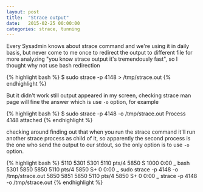 ```yaml
---
layout: post
title:  "Strace output"
date:   2015-02-25 00:00:00
categories: strace, tunning
---
```


Every Sysadmin knows about strace command and we're using it in daily basis, but never come to me once to redirect the output to different file for more analyzing "you know strace output it's tremendously fast", so I thought why not use bash redirection

{% highlight bash %}
$ sudo strace -p 4148 > /tmp/strace.out
{% endhighlight %}

But it didn't work still output appeared in my screen, checking strace man page will fine the answer which is use `-o` option, for example 

{% highlight bash %}
$ sudo strace -p 4148 -o /tmp/strace.out 
Process 4148 attached
{% endhighlight %}

checking around finding out that when you run the strace command it'll run another strace process as child of it, so apparently the second process is the one who send the output to our stdout, so the only option is to use `-o` option.

{% highlight bash %}
 5110  5301  5301  5110 pts/4     5850 S     1000   0:00      \_ bash
 5301  5850  5850  5110 pts/4     5850 S+       0   0:00          \_ sudo strace -p 4148 -o /tmp/strace.out
 5850  5851  5850  5110 pts/4     5850 S+       0   0:00              \_ strace -p 4148 -o /tmp/strace.out
{% endhighlight %}
